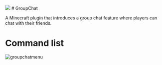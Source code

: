 ![](https://cdn.discordapp.com/attachments/671974562568601600/806601820033515560/Untitled_Artwork.png) # GroupChat

A Minecraft plugin that introduces a group chat feature where players can chat with their friends.

# Command list
![groupchatmenu](https://user-images.githubusercontent.com/60233722/97819309-5485cd00-1c6d-11eb-9520-b947ab7ef190.PNG)
